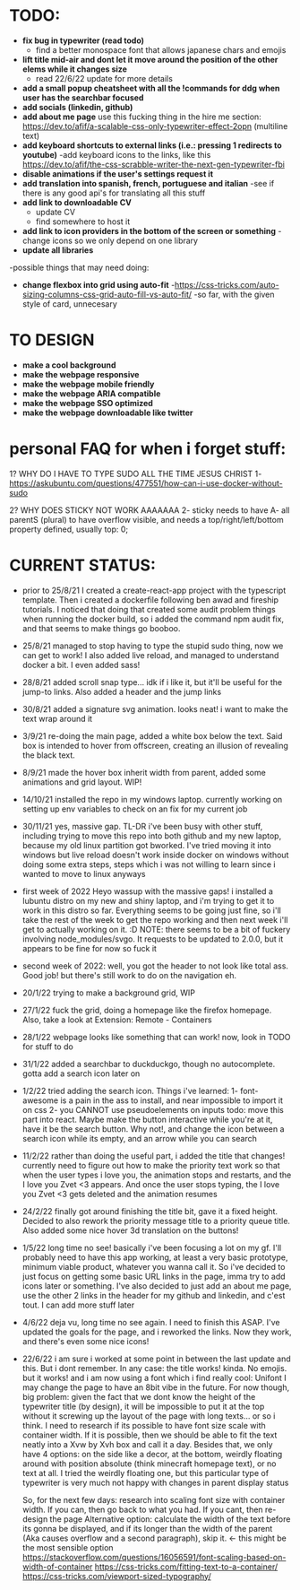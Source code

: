 # TODO:

- **fix bug in typewriter (read todo)**
  - find a better monospace font that allows japanese chars and emojis
- **lift title mid-air and dont let it move around the position of the other elems while it changes size**
  - read 22/6/22 update for more details
- **add a small popup cheatsheet with all the !commands for ddg when user has the searchbar focused**
- **add socials (linkedin, github)**
- **add about me page**
  use this fucking thing in the hire me section: https://dev.to/afif/a-scalable-css-only-typewriter-effect-2opn (multiline text)
- **add keyboard shortcuts to external links (i.e.: pressing 1 redirects to youtube)**
  -add keyboard icons to the links, like this https://dev.to/afif/the-css-scrabble-writer-the-next-gen-typewriter-fbi
- **disable animations if the user's settings request it**
- **add translation into spanish, french, portuguese and italian**
  -see if there is any good api's for translating all this stuff
- **add link to downloadable CV**
  - update CV
  - find somewhere to host it
- **add link to icon providers in the bottom of the screen or something**
  -change icons so we only depend on one library
- **update all libraries**

-possible things that may need doing:

- **change flexbox into grid using auto-fit** -https://css-tricks.com/auto-sizing-columns-css-grid-auto-fill-vs-auto-fit/
  -so far, with the given style of card, unnecesary

# TO DESIGN

- **make a cool background**
- **make the webpage responsive**
- **make the webpage mobile friendly**
- **make the webpage ARIA compatible**
- **make the webpage SSO optimized**
- **make the webpage downloadable like twitter**

# personal FAQ for when i forget stuff:

1? WHY DO I HAVE TO TYPE SUDO ALL THE TIME JESUS CHRIST
1- https://askubuntu.com/questions/477551/how-can-i-use-docker-without-sudo

2? WHY DOES STICKY NOT WORK AAAAAAA
2- sticky needs to have A- all parentS (plural) to have overflow visible, and needs a top/right/left/bottom property defined, usually top: 0;

# CURRENT STATUS:

- prior to 25/8/21
  I created a create-react-app project with the typescript template.
  Then i created a dockerfile following ben awad and fireship tutorials.
  I noticed that doing that created some audit problem things when running the docker build, so i added the command npm audit fix, and that seems to make things go booboo.

- 25/8/21
  managed to stop having to type the stupid sudo thing, now we can get to work! I also added live reload, and managed to understand docker a bit. I even added sass!

- 28/8/21
  added scroll snap type... idk if i like it, but it'll be useful for the jump-to links. Also added a header and the jump links

- 30/8/21
  added a signature svg animation. looks neat! i want to make the text wrap around it

- 3/9/21
  re-doing the main page, added a white box below the text. Said box is intended to hover from offscreen, creating an illusion of revealing the black text.

- 8/9/21
  made the hover box inherit width from parent, added some animations and grid layout. WIP!

- 14/10/21
  installed the repo in my windows laptop. currently working on setting up env variables to check on an fix for my current job

- 30/11/21
  yes, massive gap. TL-DR i've been busy with other stuff, including trying to move this repo into both github and my new laptop, because my old linux partition got bworked. I've tried moving it into windows but live reload doesn't work inside docker on windows without doing some extra steps, steps which i was not willing to learn since i wanted to move to linux anyways

- first week of 2022
  Heyo wassup with the massive gaps!
  i installed a lubuntu distro on my new and shiny laptop, and i'm trying to get it to work in this distro so far. Everything seems to be going just fine, so i'll take the rest of the week to get the repo working and then next week i'll get to actually working on it. :D
  NOTE: there seems to be a bit of fuckery involving node_modules/svgo. It requests to be updated to 2.0.0, but it appears to be fine for now so fuck it

- second week of 2022:
  well, you got the header to not look like total ass. Good job! but there's still work to do on the navigation eh.

- 20/1/22
  trying to make a background grid, WIP

- 27/1/22
  fuck the grid, doing a homepage like the firefox homepage.
  Also, take a look at Extension: Remote - Containers

- 28/1/22
  webpage looks like something that can work! now, look in TODO for stuff to do

- 31/1/22
  added a searchbar to duckduckgo, though no autocomplete.
  gotta add a search icon later on

- 1/2/22
  tried adding the search icon. Things i've learned:
  1- font-awesome is a pain in the ass to install, and near impossible to import it on css
  2- you CANNOT use pseudoelements on inputs
  todo: move this part into react. Maybe make the button interactive while you're at it, have it be the search button. Why not!, and change the icon between a search icon while its empty, and an arrow while you can search

- 11/2/22
  rather than doing the useful part, i added the title that changes! currently need to figure out how to make the priority text work
  so that when the user types i love you, the animation stops and restarts, and the I love you Zvet <3 appears.
  And once the user stops typing, the I love you Zvet <3 gets deleted and the animation resumes

- 24/2/22
  finally got around finishing the title bit, gave it a fixed height.
  Decided to also rework the priority message title to a priority queue title. Also added some nice hover 3d translation on the buttons!

- 1/5/22
  long time no see! basically i've been focusing a lot on my gf. I'll probably need to have this app working, at least a very basic prototype, minimum viable product, whatever you wanna call it. So i've decided to just focus on getting some basic URL links in the page, imma try to add icons later or something. I've also decided to just add an about me page, use the other 2 links in the header for my github and linkedin, and c'est tout. I can add more stuff later

- 4/6/22
  deja vu, long time no see again. I need to finish this ASAP.
  I've updated the goals for the page, and i reworked the links. Now they work, and there's even some nice icons!

- 22/6/22
  i am sure i worked at some point in between the last update and this. But i dont remember.
  In any case: the title works! kinda. No emojis. but it works! and i am now using a font which i find really cool: Unifont
  I may change the page to have an 8bit vibe in the future.
  For now though, big problem: given the fact that we dont know the height of the typewriter title (by design), it will be impossible to put it at the top without it screwing up the layout of the page with long texts... or so i think.
  I need to research if its possible to have font size scale with container width. If it is possible, then we should be able to fit the text neatly into a Xvw by Xvh box and call it a day.
  Besides that, we only have 4 options: on the side like a decor, at the bottom, weirdly floating around with position absolute (think minecraft homepage text), or no text at all.
  I tried the weirdly floating one, but this particular type of typewriter is very much not happy with changes in parent display status

  So, for the next few days: research into scaling font size with container width. If you can, then go back to what you had. If you cant, then re-design the page
  Alternative option: calculate the width of the text before its gonna be displayed, and if its longer than the width of the parent (Aka causes overflow and a second paragraph), skip it. ← this might be the most sensible option
  https://stackoverflow.com/questions/16056591/font-scaling-based-on-width-of-container
  https://css-tricks.com/fitting-text-to-a-container/
  https://css-tricks.com/viewport-sized-typography/
